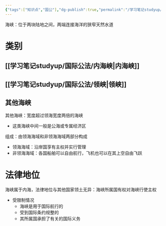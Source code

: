 ```yaml
---
{"tags":["知识点","国公"],"dg-publish":true,"permalink":"/学习笔记studyup/国际公法/海峡/","dgPassFrontmatter":true,"created":"2024-11-08T19:06:36.189+08:00","updated":"2024-11-19T09:51:05.537+08:00"}
---
```


海峡：位于两块陆地之间，两端连接海洋的狭窄天然水道
# 类别
## [[学习笔记studyup/国际公法/内海峡\|内海峡]]
## [[学习笔记studyup/国际公法/领峡\|领峡]]
## 其他海峡
其他海峡：宽度超过领海宽度两倍的海峡
- 这类海峡中间一般是公海或专属经济区

组成：由领海海域和非领海海域两部分构成
- 领海海域：沿岸国享有主权并实行管理
- 非领海海域：各国船舶可以自由航行，飞机也可以在其上空自由飞跃
# 法律地位
海峡属于内海，法律地位与其他国家领土无异：海峡所属国有权对海峡行使主权
- 受限制情况
	- 海峡是用于国际航行的
	- 受到国际条约规整的
	- 其所属国承担了有关的国际义务